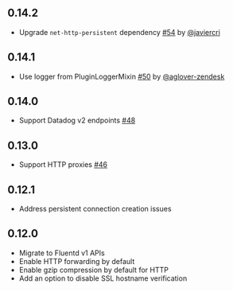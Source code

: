 ## 0.14.2
 - Upgrade `net-http-persistent` dependency [#54](https://github.com/DataDog/fluent-plugin-datadog/pull/54) by [@javiercri](https://github.com/javiercri)

## 0.14.1
 - Use logger from PluginLoggerMixin [#50](https://github.com/DataDog/fluent-plugin-datadog/pull/50) by [@aglover-zendesk](https://github.com/aglover-zendesk)

## 0.14.0
 - Support Datadog v2 endpoints [#48](https://github.com/DataDog/fluent-plugin-datadog/pull/48)

## 0.13.0
 - Support HTTP proxies [#46](https://github.com/DataDog/fluent-plugin-datadog/pull/46)

## 0.12.1
 - Address persistent connection creation issues

## 0.12.0
 - Migrate to Fluentd v1 APIs
 - Enable HTTP forwarding by default
 - Enable gzip compression by default for HTTP
 - Add an option to disable SSL hostname verification
